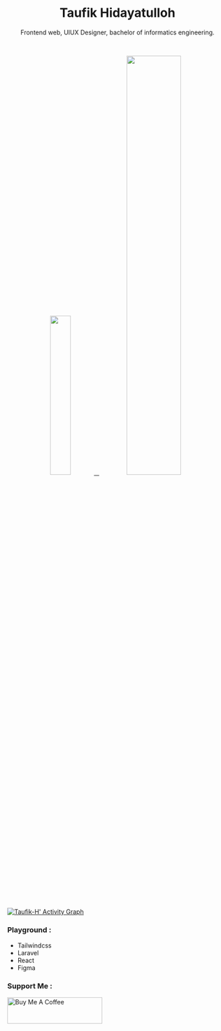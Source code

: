 <h1 align="center">
  <b>Taufik Hidayatulloh</b>
</h1>
<p align="center">
   Frontend web, UIUX Designer, bachelor of informatics engineering.
 </p>
<br/>
<p align="center">
  <a href="https://github.com/Taufik-H">
    <img width="30.5%" src="https://github-contribution-stats.vercel.app/api/?username=Taufik-H" />
    &nbsp;
    <img width="49.5%" src="https://github-readme-streak-stats.herokuapp.com/?user=Taufik-H&theme=gruvbox&hide_border=true" />
  </a>
</p>

[![Taufik-H' Activity Graph](https://activity-graph.herokuapp.com/graph?username=Taufik-H&custom_title=Taufik-H's%20Contribution%20Graph&theme=gruvbox&bg_color=282828&hide_border=true&line=d1a01f&point=c58545)](https://leeyurani.com/)

### Playground :
- Tailwindcss
- Laravel
- React
- Figma

### Support Me :
<a href="https://www.buymeacoffee.com/opik" target="_blank"><img src="https://cdn.buymeacoffee.com/buttons/v2/default-yellow.png" alt="Buy Me A Coffee" style="height: 60px !important;width: 217px !important;" ></a>
